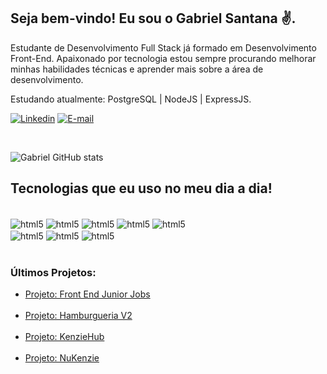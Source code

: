 ## Seja bem-vindo! Eu sou o Gabriel Santana ✌️.

Estudante de Desenvolvimento Full Stack já formado em Desenvolvimento Front-End. Apaixonado por tecnologia estou sempre procurando melhorar minhas habilidades técnicas e aprender mais sobre a área de desenvolvimento. 

Estudando atualmente: PostgreSQL | NodeJS | ExpressJS. 

[![Linkedin](https://img.shields.io/badge/LinkedIn-0077B5?style=for-the-badge&logo=linkedin&logoColor=white)](https://www.linkedin.com/in/gabrieldelimasantana/)
[![E-mail](https://img.shields.io/badge/Gmail-D14836?style=for-the-badge&logo=gmail&logoColor=white)](mailto:gabr.lima7@gmail.com)


<br/>

![Gabriel GitHub stats](https://github-readme-stats.vercel.app/api?username=Gabriel-Dev&show_icons=true&theme=dracula)


## Tecnologias que eu uso no meu dia a dia!

<div style="display: inline_block"> <br/>
<img align="center" alt="html5" src="https://img.shields.io/badge/HTML5-E34F26?style=for-the-badge&logo=html5&logoColor=white%22/%3E"/>
<img align="center" alt="html5" src="https://img.shields.io/badge/CSS3-1572B6?style=for-the-badge&logo=css3&logoColor=white%22/%3E"/>
<img align="center" alt="html5" src="https://img.shields.io/badge/JavaScript-323330?style=for-the-badge&logo=javascript&logoColor=F7DF1E%22/%3E"/>
<img align="center" alt="html5" src="https://img.shields.io/badge/TypeScript-007ACC?style=for-the-badge&logo=typescript&logoColor=white%22/%3E"/>
<img align="center" alt="html5" src="https://img.shields.io/badge/React-20232A?style=for-the-badge&logo=react&logoColor=61DAFB%22/%3E"/>

<br/>

<img align="center" alt="html5" src="https://img.shields.io/badge/Node.js-43853D?style=for-the-badge&logo=node.js&logoColor=white%22/%3E"/>
<img align="center" alt="html5" src="https://img.shields.io/badge/PostgreSQL-316192?style=for-the-badge&logo=postgresql&logoColor=white"/>
<img align="center" alt="html5" src="https://img.shields.io/badge/Express.js-404D59?style=for-the-badge"/>
</div>

<br/>

### Últimos Projetos:

<ul>
    <li>
        <a href="https://junior-jobs-eta.vercel.app/"> Projeto: Front End Junior Jobs</a>
    </li>
    <br/>
    <li>
        <a href="https://hamburgueria-three-bice.vercel.app/login"> Projeto: Hamburgueria V2</a>
    </li>
    <br/>
    <li>
        <a href="https://kenziehub-rose-zeta.vercel.app/login"> Projeto: KenzieHub</a>
    </li>
    <br/>
    <li>
        <a href="https://nukenzie-sandy.vercel.app/"> Projeto: NuKenzie </a>
    </li>
    <br/>
</ul>
